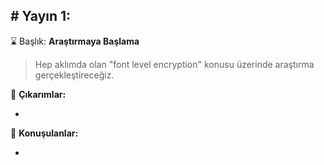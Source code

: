 # Yayın 1:
---

:hourglass: Başlık: **Araştırmaya Başlama**

> Hep aklımda olan "font level encryption" konusu üzerinde araştırma gerçekleştireceğiz.

:dizzy: **Çıkarımlar:**

-

:mega: **Konuşulanlar:**

-
